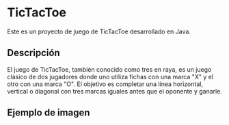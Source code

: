 # TicTacToe

Este es un proyecto de juego de TicTacToe desarrollado en Java.

## Descripción

El juego de TicTacToe, también conocido como tres en raya, es un juego clásico de dos jugadores donde uno utiliza fichas con una marca "X" y el otro con una marca "O". El objetivo es completar una línea horizontal, vertical o diagonal con tres marcas iguales antes que el oponente y ganarle.

## Ejemplo de imagen

